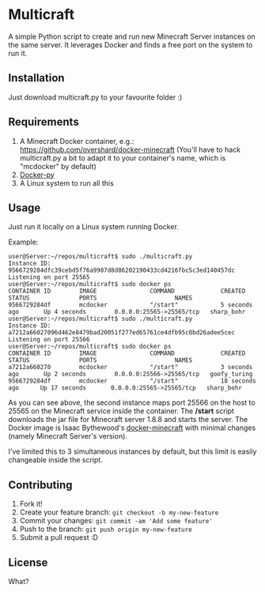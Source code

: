 # Multicraft

A simple Python script to create and run new Minecraft Server instances on the same server. It leverages Docker and finds a free port on the system to run it.

## Installation

Just download multicraft.py to your favourite folder :)

## Requirements

1. A Minecraft Docker container, e.g.: https://github.com/overshard/docker-minecraft (You'll have to hack multicraft.py a bit to adapt it to your container's name, which is "mcdocker" by default)
2. [Docker-py](https://github.com/docker/docker-py)
3. A Linux system to run all this

## Usage

Just run it locally on a Linux system running Docker.

Example:

    user@Server:~/repos/multicraft$ sudo ./multicraft.py
    Instance ID: 9566729284dfc39cebd5f76a9987d8d86202190433cd4216fbc5c3ed140457dc
    Listening on port 25565
    user@Server:~/repos/multicraft$ sudo docker ps
    CONTAINER ID        IMAGE               COMMAND             CREATED             STATUS              PORTS                      NAMES
    9566729284df        mcdocker            "/start"            5 seconds ago       Up 4 seconds        0.0.0.0:25565->25565/tcp   sharp_bohr
    user@Server:~/repos/multicraft$ sudo ./multicraft.py
    Instance ID: a7212a66027096d462e8479bad20051f277ed65761ce4dfb95c0bd26adee5cec
    Listening on port 25566
    user@Server:~/repos/multicraft$ sudo docker ps
    CONTAINER ID        IMAGE               COMMAND             CREATED             STATUS              PORTS                      NAMES
    a7212a660270        mcdocker            "/start"            3 seconds ago       Up 2 seconds        0.0.0.0:25566->25565/tcp   goofy_turing
    9566729284df        mcdocker            "/start"            18 seconds ago      Up 17 seconds       0.0.0.0:25565->25565/tcp   sharp_bohr

As you can see above, the second instance maps port 25566 on the host to 25565 on the Minecraft service inside the container. The **/start** script downloads the jar file for Minecraft server 1.8.8 and starts the server. The Docker image is Isaac Bythewood's [docker-minecraft](https://github.com/overshard/docker-minecraft) with minimal changes (namely Minecraft Server's version).

I've limited this to 3 simultaneous instances by default, but this limit is easily changeable inside the script.

## Contributing

1. Fork it!
2. Create your feature branch: `git checkout -b my-new-feature`
3. Commit your changes: `git commit -am 'Add some feature'`
4. Push to the branch: `git push origin my-new-feature`
5. Submit a pull request :D

## License

What?
